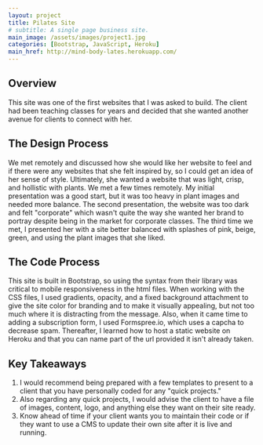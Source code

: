 ```yaml
---
layout: project
title: Pilates Site
# subtitle: A single page business site.
main_image: /assets/images/project1.jpg
categories: [Bootstrap, JavaScript, Heroku]
main_href: http://mind-body-lates.herokuapp.com/
---
```


## Overview

This site was one of the first websites that I was asked to build. The client had been teaching classes for years and decided that she wanted another
avenue for clients to connect with her.

## The Design Process
We met remotely and discussed how she would like her website to feel and if there were any websites that she felt inspired by, so I could get an idea of her sense of style. Ultimately, she wanted a website that was light, crisp, and hollistic with plants. We met a few times remotely. My initial presentation was a good start, but it was too heavy in plant images and needed more balance. The second presentation, the website was too dark and felt "corporate" which wasn't quite the way she wanted her brand to portray despite being in the market for corporate classes. The third time we met, I presented her with a site better balanced with splashes of pink, beige, green, and using the plant images that she liked. 

## The Code Process
This site is built in Bootstrap, so using the syntax from their library was critical to mobile responsiveness in the html files. When working with the CSS files, I used gradients, opacity, and a fixed background attachment to give the site color for branding and to make it visually appealing, but not too much where it is distracting from the message. Also, when it came time to adding a subscription form, I used Formspree.io, which uses a capcha to decrease spam. Thereafter, I learned how to host a static website on Heroku and that you can name part of the url provided it isn't already taken.

## Key Takeaways

1. I would recommend being prepared with a few templates to present to a client that you have personally coded for any "quick projects."
2. Also regarding any quick projects, I would advise the client to have a file of images, content, logo, and anything else they want on their site ready.
3. Know ahead of time if your client wants you to maintain their code or if they want to use a CMS to update their own site after it is live and running.
